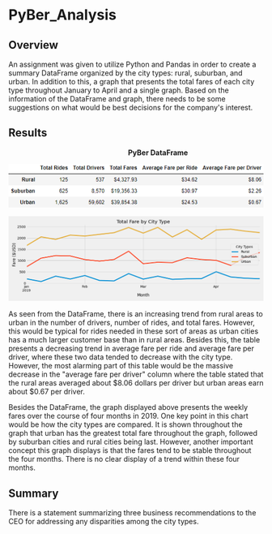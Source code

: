 # PyBer_Analysis

## Overview
An assignment was given to utilize Python and Pandas in order to create a summary DataFrame organized by the city types: rural, suburban, and urban. In addition to this, a graph that presents the total fares of each city type throughout January to April and a single graph. Based on the information of the DataFrame and graph, there needs to be some suggestions on what would be best decisions for the company's interest.

## Results

&nbsp;&nbsp;&nbsp;&nbsp;&nbsp;&nbsp;&nbsp;&nbsp;&nbsp;&nbsp;&nbsp;&nbsp;&nbsp;&nbsp;&nbsp;&nbsp;&nbsp;&nbsp;&nbsp;&nbsp;&nbsp;&nbsp;&nbsp;&nbsp;&nbsp;&nbsp;&nbsp;&nbsp;&nbsp;&nbsp;&nbsp;&nbsp;&nbsp;&nbsp;&nbsp;&nbsp;&nbsp;&nbsp;&nbsp;&nbsp;&nbsp;&nbsp;&nbsp;&nbsp;&nbsp;&nbsp;&nbsp;&nbsp;&nbsp;&nbsp;&nbsp;&nbsp;&nbsp;&nbsp;&nbsp;&nbsp;&nbsp;&nbsp;&nbsp;  **PyBer DataFrame**

![PyBer Summary Table](/analysis/PyBer_summary_df.png)


![PyBer Fare Summary](/analysis/PyBer_fare_summary.png)


As seen from the DataFrame, there is an increasing trend from rural areas to urban in the number of drivers, number of rides, and total fares. However, this would be typical for rides needed in these sort of areas as urban cities has a much larger customer base than in rural areas. Besides this, the table presents a decreasing trend in average fare per ride and average fare per driver, where these two data tended to decrease with the city type. However, the most alarming part of this table would be the massive decrease in the "average fare per driver" column where the table stated that the rural areas averaged about $8.06 dollars per driver but urban areas earn about $0.67 per driver.

Besides the DataFrame, the graph displayed above presents the weekly fares over the course of four months in 2019. One key point in this chart would be how the city types are compared. It is shown throughout the graph that urban has the greatest total fare throughout the graph, followed by suburban cities and rural cities being last. However, another important concept this graph displays is that the fares tend to be stable throughout the four months. There is no clear display of a trend within these four months.  

## Summary


There is a statement summarizing three business recommendations to the CEO for addressing any disparities among the city types.
